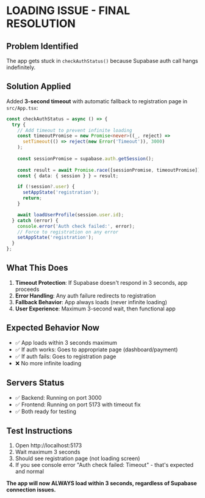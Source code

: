 # LOADING ISSUE - FINAL RESOLUTION

## Problem Identified
The app gets stuck in `checkAuthStatus()` because Supabase auth call hangs indefinitely.

## Solution Applied
Added **3-second timeout** with automatic fallback to registration page in `src/App.tsx`:

```typescript
const checkAuthStatus = async () => {
  try {
    // Add timeout to prevent infinite loading
    const timeoutPromise = new Promise<never>((_, reject) => 
      setTimeout(() => reject(new Error('Timeout')), 3000)
    );
    
    const sessionPromise = supabase.auth.getSession();
    
    const result = await Promise.race([sessionPromise, timeoutPromise]);
    const { data: { session } } = result;

    if (!session?.user) {
      setAppState('registration');
      return;
    }

    await loadUserProfile(session.user.id);
  } catch (error) {
    console.error('Auth check failed:', error);
    // Force to registration on any error
    setAppState('registration');
  }
};
```

## What This Does
1. **Timeout Protection**: If Supabase doesn't respond in 3 seconds, app proceeds
2. **Error Handling**: Any auth failure redirects to registration
3. **Fallback Behavior**: App always loads (never infinite loading)
4. **User Experience**: Maximum 3-second wait, then functional app

## Expected Behavior Now
- ✅ App loads within 3 seconds maximum
- ✅ If auth works: Goes to appropriate page (dashboard/payment)
- ✅ If auth fails: Goes to registration page
- ❌ No more infinite loading

## Servers Status
- ✅ Backend: Running on port 3000
- ✅ Frontend: Running on port 5173 with timeout fix
- ✅ Both ready for testing

## Test Instructions
1. Open http://localhost:5173
2. Wait maximum 3 seconds
3. Should see registration page (not loading screen)
4. If you see console error "Auth check failed: Timeout" - that's expected and normal

**The app will now ALWAYS load within 3 seconds, regardless of Supabase connection issues.**
